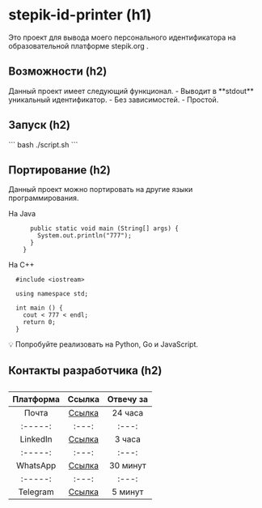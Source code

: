 <h1>stepik-id-printer (h1)</h1>
Это проект для вывода моего персонального идентификатора на образовательной платформе stepik.org .
<h2>Возможности (h2)</h2>
Данный проект имеет следующий функционал.
- Выводит в **stdout** уникальный идентификатор.
- Без зависимостей.
- Простой.

<h2>Запуск (h2)</h2>
```
bash ./script.sh
```
<h2>Портирование (h2)</h2>

Данный проект можно портировать на другие языки программирования.

Ha Java

```class Main {
      public static void main (String[] args) {
        System.out.println("777");
      }
    }
```

Ha C++

```
  #include <iostream>

  using namespace std;

  int main () {
    cout < 777 < endl;
    return 0;
  }
```

:bulb: Попробуйте реализовать на Python, Go и JavaScript.

<h2>Контакты разработчика (h2)<h2>

| **Платформа** |           **Ссылка**           | **Отвечу за** |
| :-----------: | :----------------------------: | :-----------: |
|     Почта     |  [Ссылка](https://gmail.org)   |    24 часа    |
|    :-----:    |             :---:              |     :---:     |
|   LinkedIn    | [Ссылка](https://linkedin.org) |    3 часа     |
|    :-----:    |             :---:              |     :---:     |
|   WhatsApp    | [Ссылка](https://whatsapp.org) |   30 минут    |
|    :-----:    |             :---:              |     :---:     |
|   Telegram    | [Ссылка](https://telegram.org) |    5 минут    |
